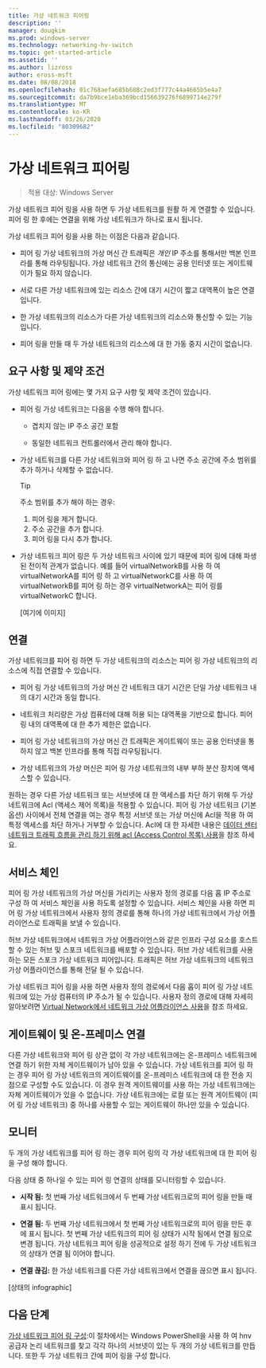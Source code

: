 ```yaml
---
title: 가상 네트워크 피어링
description: ''
manager: dougkim
ms.prod: windows-server
ms.technology: networking-hv-switch
ms.topic: get-started-article
ms.assetid: ''
ms.author: lizross
author: eross-msft
ms.date: 08/08/2018
ms.openlocfilehash: 01c768aefa685b688c2ed3f777c44a4665b5e4a7
ms.sourcegitcommit: da7b9bce1eba369bcd156639276f6899714e279f
ms.translationtype: MT
ms.contentlocale: ko-KR
ms.lasthandoff: 03/26/2020
ms.locfileid: "80309682"
---
```

# <a name="virtual-network-peering"></a>가상 네트워크 피어링

>적용 대상: Windows Server

가상 네트워크 피어 링을 사용 하면 두 가상 네트워크를 원활 하 게 연결할 수 있습니다. 피어 링 한 후에는 연결을 위해 가상 네트워크가 하나로 표시 됩니다. 

가상 네트워크 피어 링을 사용 하는 이점은 다음과 같습니다.

-   피어 링 가상 네트워크의 가상 머신 간 트래픽은 *개인* IP 주소를 통해서만 백본 인프라를 통해 라우팅됩니다. 가상 네트워크 간의 통신에는 공용 인터넷 또는 게이트웨이가 필요 하지 않습니다.

-   서로 다른 가상 네트워크에 있는 리소스 간에 대기 시간이 짧고 대역폭이 높은 연결입니다.

-   한 가상 네트워크의 리소스가 다른 가상 네트워크의 리소스와 통신할 수 있는 기능입니다.

-   피어 링을 만들 때 두 가상 네트워크의 리소스에 대 한 가동 중지 시간이 없습니다.

## <a name="requirements-and-constraints"></a>요구 사항 및 제약 조건

가상 네트워크 피어 링에는 몇 가지 요구 사항 및 제약 조건이 있습니다.

- 피어 링 가상 네트워크는 다음을 수행 해야 합니다.

  -   겹치지 않는 IP 주소 공간 포함

  -   동일한 네트워크 컨트롤러에서 관리 해야 합니다.

- 가상 네트워크를 다른 가상 네트워크와 피어 링 하 고 나면 주소 공간에 주소 범위를 추가 하거나 삭제할 수 없습니다.

  >[!TIP]
  >주소 범위를 추가 해야 하는 경우:<ol><li>피어 링을 제거 합니다.</li><li>주소 공간을 추가 합니다.</li><li>피어 링을 다시 추가 합니다.</li></ol>

- 가상 네트워크 피어 링은 두 가상 네트워크 사이에 있기 때문에 피어 링에 대해 파생 된 전이적 관계가 없습니다. 예를 들어 virtualNetworkB를 사용 하 여 virtualNetworkA를 피어 링 하 고 virtualNetworkC를 사용 하 여 virtualNetworkB를 피어 링 하는 경우 virtualNetworkA는 피어 링를 virtualNetworkC 합니다.

  [여기에 이미지]

## <a name="connectivity"></a>연결

가상 네트워크를 피어 링 하면 두 가상 네트워크의 리소스는 피어 링 가상 네트워크의 리소스에 직접 연결할 수 있습니다.

-   피어 링 가상 네트워크의 가상 머신 간 네트워크 대기 시간은 단일 가상 네트워크 내의 대기 시간과 동일 합니다.

-   네트워크 처리량은 가상 컴퓨터에 대해 허용 되는 대역폭을 기반으로 합니다. 피어 링 내의 대역폭에 대 한 추가 제한은 없습니다.

-   피어 링 가상 네트워크의 가상 머신 간 트래픽은 게이트웨이 또는 공용 인터넷을 통하지 않고 백본 인프라를 통해 직접 라우팅됩니다.

-   가상 네트워크의 가상 머신은 피어 링 가상 네트워크의 내부 부하 분산 장치에 액세스할 수 있습니다.

원하는 경우 다른 가상 네트워크 또는 서브넷에 대 한 액세스를 차단 하기 위해 두 가상 네트워크에 Acl (액세스 제어 목록)을 적용할 수 있습니다. 피어 링 가상 네트워크 (기본 옵션) 사이에서 전체 연결을 여는 경우 특정 서브넷 또는 가상 머신에 Acl을 적용 하 여 특정 액세스를 차단 하거나 거부할 수 있습니다. Acl에 대 한 자세한 내용은 [데이터 센터 네트워크 트래픽 흐름을 관리 하기 위해 acl (Access Control 목록) 사용](https://docs.microsoft.com/windows-server/networking/sdn/manage/use-acls-for-traffic-flow)을 참조 하세요.

## <a name="service-chaining"></a>서비스 체인

피어 링 가상 네트워크의 가상 머신을 가리키는 사용자 정의 경로를 다음 홉 IP 주소로 구성 하 여 서비스 체인을 사용 하도록 설정할 수 있습니다. 서비스 체인을 사용 하면 피어 링 가상 네트워크에서 사용자 정의 경로를 통해 하나의 가상 네트워크에서 가상 어플라이언스로 트래픽을 보낼 수 있습니다.

허브 가상 네트워크에서 네트워크 가상 어플라이언스와 같은 인프라 구성 요소를 호스트할 수 있는 허브 및 스포크 네트워크를 배포할 수 있습니다. 허브 가상 네트워크를 사용 하는 모든 스포크 가상 네트워크 피어입니다. 트래픽은 허브 가상 네트워크의 네트워크 가상 어플라이언스를 통해 전달 될 수 있습니다.

가상 네트워크 피어 링을 사용 하면 사용자 정의 경로에서 다음 홉이 피어 링 가상 네트워크에 있는 가상 컴퓨터의 IP 주소가 될 수 있습니다. 사용자 정의 경로에 대해 자세히 알아보려면 [Virtual Network에서 네트워크 가상 어플라이언스 사용](https://docs.microsoft.com/windows-server/networking/sdn/manage/use-network-virtual-appliances-on-a-vn)을 참조 하세요.

## <a name="gateways-and-on-premises-connectivity"></a>게이트웨이 및 온-프레미스 연결

다른 가상 네트워크와 피어 링 상관 없이 각 가상 네트워크에는 온-프레미스 네트워크에 연결 하기 위한 자체 게이트웨이가 남아 있을 수 있습니다. 가상 네트워크를 피어 링 하는 경우 피어 링 가상 네트워크의 게이트웨이를 온-프레미스 네트워크에 대 한 전송 지점으로 구성할 수도 있습니다. 이 경우 원격 게이트웨이를 사용 하는 가상 네트워크에는 자체 게이트웨이가 있을 수 없습니다. 가상 네트워크에는 로컬 또는 원격 게이트웨이 (피어 링 가상 네트워크) 중 하나를 사용할 수 있는 게이트웨이 하나만 있을 수 있습니다.

## <a name="monitor"></a>모니터

두 개의 가상 네트워크를 피어 링 하는 경우 피어 링의 각 가상 네트워크에 대 한 피어 링을 구성 해야 합니다.

다음 상태 중 하나일 수 있는 피어 링 연결의 상태를 모니터링할 수 있습니다.

-   **시작 됨:** 첫 번째 가상 네트워크에서 두 번째 가상 네트워크로의 피어 링을 만들 때 표시 됩니다.

-   **연결 됨:** 두 번째 가상 네트워크에서 첫 번째 가상 네트워크로의 피어 링을 만든 후에 표시 됩니다. 첫 번째 가상 네트워크의 피어 링 상태가 시작 됨에서 연결 됨으로 변경 됩니다. 가상 네트워크 피어 링을 성공적으로 설정 하기 전에 두 가상 네트워크의 상태가 연결 됨 이어야 합니다.

-   **연결 끊김:** 한 가상 네트워크를 다른 가상 네트워크에서 연결을 끊으면 표시 됩니다.

[상태의 infographic]

## <a name="next-steps"></a>다음 단계
[가상 네트워크 피어 링 구성](sdn-configure-vnet-peering.md):이 절차에서는 Windows PowerShell을 사용 하 여 hnv 공급자 논리 네트워크를 찾고 각각 하나의 서브넷이 있는 두 개의 가상 네트워크를 만듭니다. 또한 두 가상 네트워크 간에 피어 링을 구성 합니다.

